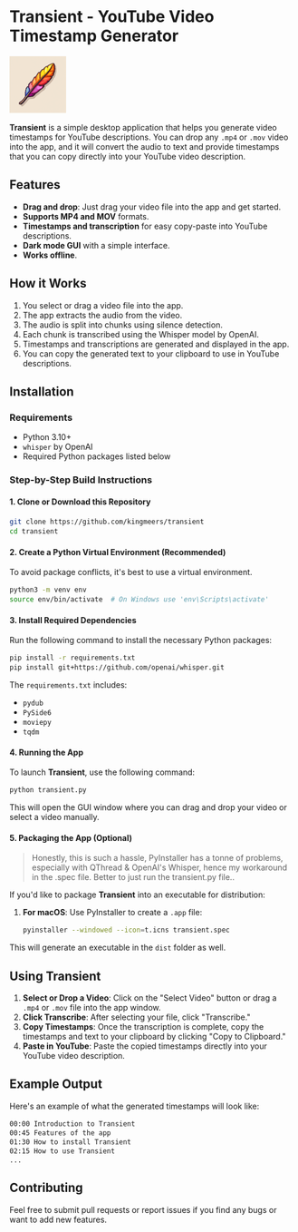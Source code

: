 # Transient - YouTube Video Timestamp Generator

![Transient App Icon](assets/transient.png)

**Transient** is a simple desktop application that helps you generate video timestamps for YouTube descriptions. You can drop any `.mp4` or `.mov` video into the app, and it will convert the audio to text and provide timestamps that you can copy directly into your YouTube video description.

## Features

- **Drag and drop**: Just drag your video file into the app and get started.
- **Supports MP4 and MOV** formats.
- **Timestamps and transcription** for easy copy-paste into YouTube descriptions.
- **Dark mode GUI** with a simple interface.
- **Works offline**.

## How it Works

1. You select or drag a video file into the app.
2. The app extracts the audio from the video.
3. The audio is split into chunks using silence detection.
4. Each chunk is transcribed using the Whisper model by OpenAI.
5. Timestamps and transcriptions are generated and displayed in the app.
6. You can copy the generated text to your clipboard to use in YouTube descriptions.

## Installation

### Requirements

- Python 3.10+
- `whisper` by OpenAI
- Required Python packages listed below

### Step-by-Step Build Instructions

#### 1. Clone or Download this Repository

```bash
git clone https://github.com/kingmeers/transient
cd transient
```

#### 2. Create a Python Virtual Environment (Recommended)

To avoid package conflicts, it's best to use a virtual environment.

```bash
python3 -m venv env
source env/bin/activate  # On Windows use 'env\Scripts\activate'
```

#### 3. Install Required Dependencies

Run the following command to install the necessary Python packages:

```bash
pip install -r requirements.txt
pip install git+https://github.com/openai/whisper.git
```

The `requirements.txt` includes:

- `pydub`
- `PySide6`
- `moviepy`
- `tqdm`

#### 4. Running the App

To launch **Transient**, use the following command:

```bash
python transient.py
```

This will open the GUI window where you can drag and drop your video or select a video manually.

#### 5. Packaging the App (Optional)

> Honestly, this is such a hassle, PyInstaller has a tonne of problems, especially with QThread & OpenAI's Whisper, hence my workaround in the .spec file. Better to just run the transient.py file..

If you'd like to package **Transient** into an executable for distribution:

1. **For macOS**:
   Use PyInstaller to create a `.app` file:

   ```bash
   pyinstaller --windowed --icon=t.icns transient.spec
   ```

This will generate an executable in the `dist` folder as well.

## Using Transient

1. **Select or Drop a Video**: Click on the "Select Video" button or drag a `.mp4` or `.mov` file into the app window.
2. **Click Transcribe**: After selecting your file, click "Transcribe."
3. **Copy Timestamps**: Once the transcription is complete, copy the timestamps and text to your clipboard by clicking "Copy to Clipboard."
4. **Paste in YouTube**: Paste the copied timestamps directly into your YouTube video description.

## Example Output

Here's an example of what the generated timestamps will look like:

```
00:00 Introduction to Transient
00:45 Features of the app
01:30 How to install Transient
02:15 How to use Transient
...
```

## Contributing

Feel free to submit pull requests or report issues if you find any bugs or want to add new features.
